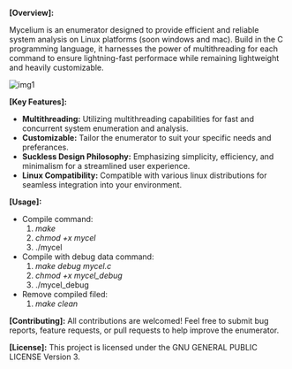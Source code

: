 **[Overview]:**

Mycelium is an enumerator designed to provide efficient and reliable system analysis on Linux platforms (soon windows and mac). Build in the C programming language, it harnesses the power of multithreading for each command to ensure lightning-fast performace while remaining lightweight and heavily customizable.

![img1](https://github.com/e1r2t374/mycelium/assets/79590178/ca8a66ea-e981-4a32-b8c6-78c7df30aa64)

**[Key Features]:**

- **Multithreading:** Utilizing multithreading capabilities for fast and concurrent system enumeration and analysis.
- **Customizable:** Tailor the enumerator to suit your specific needs and preferances.
- **Suckless Design Philosophy:** Emphasizing simplicity, efficiency, and minimalism for a streamlined user experience.
- **Linux Compatibility:** Compatible with various linux distributions for seamless integration into your environment.

**[Usage]:**
- Compile command:
  1.  _make_
  2. _chmod +x mycel_
  3. ./mycel
- Compile with debug data command:
  1. _make debug mycel.c_
  2. _chmod +x mycel_debug_
  3. ./mycel_debug
- Remove compiled filed:
  1. _make clean_

**[Contributing]:**
All contributions are welcomed! Feel free to submit bug reports, feature requests, or pull requests to help improve the enumerator.

**[License]:**
This project is licensed under the GNU GENERAL PUBLIC LICENSE Version 3.



